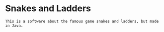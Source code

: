# **Snakes and Ladders**

    This is a software about the famous game snakes and ladders, but made in Java.